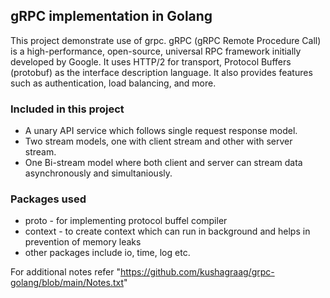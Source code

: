 ## gRPC implementation in Golang

This project demonstrate use of grpc.
gRPC (gRPC Remote Procedure Call) is a high-performance, open-source, universal RPC framework initially developed by Google.
It uses HTTP/2 for transport, Protocol Buffers (protobuf) as the interface description language.
It also provides features such as authentication, load balancing, and more.

### Included in this project 
- A unary API service which follows single request response model.
- Two stream models, one with client stream and other with server stream.
- One Bi-stream model where both client and server can stream data asynchronously and simultaniously.

### Packages used
- proto - for implementing protocol buffel compiler
- context - to create context which can run in background and helps in prevention of memory leaks
- other packages include io, time, log etc.


For additional notes refer "https://github.com/kushagraag/grpc-golang/blob/main/Notes.txt"